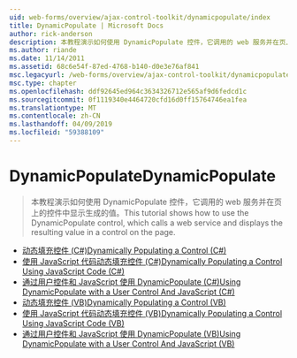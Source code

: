 ```yaml
---
uid: web-forms/overview/ajax-control-toolkit/dynamicpopulate/index
title: DynamicPopulate | Microsoft Docs
author: rick-anderson
description: 本教程演示如何使用 DynamicPopulate 控件，它调用的 web 服务并在页上的控件中显示生成的值。
ms.author: riande
ms.date: 11/14/2011
ms.assetid: 68c6e54f-87ed-4768-b140-d0e3e76af841
msc.legacyurl: /web-forms/overview/ajax-control-toolkit/dynamicpopulate
msc.type: chapter
ms.openlocfilehash: ddf92645ed964c3634326712e565af9d6fedcd1c
ms.sourcegitcommit: 0f1119340e4464720cfd16d0ff15764746ea1fea
ms.translationtype: MT
ms.contentlocale: zh-CN
ms.lasthandoff: 04/09/2019
ms.locfileid: "59388109"
---
```

# <a name="dynamicpopulate"></a><span data-ttu-id="7b94a-103">DynamicPopulate</span><span class="sxs-lookup"><span data-stu-id="7b94a-103">DynamicPopulate</span></span>

> <span data-ttu-id="7b94a-104">本教程演示如何使用 DynamicPopulate 控件，它调用的 web 服务并在页上的控件中显示生成的值。</span><span class="sxs-lookup"><span data-stu-id="7b94a-104">This tutorial shows how to use the DynamicPopulate control, which calls a web service and displays the resulting value in a control on the page.</span></span>


- [<span data-ttu-id="7b94a-105">动态填充控件 (C#)</span><span class="sxs-lookup"><span data-stu-id="7b94a-105">Dynamically Populating a Control (C#)</span></span>](dynamically-populating-a-control-cs.md)
- [<span data-ttu-id="7b94a-106">使用 JavaScript 代码动态填充控件 (C#)</span><span class="sxs-lookup"><span data-stu-id="7b94a-106">Dynamically Populating a Control Using JavaScript Code (C#)</span></span>](dynamically-populating-a-control-using-javascript-code-cs.md)
- [<span data-ttu-id="7b94a-107">通过用户控件和 JavaScript 使用 DynamicPopulate (C#)</span><span class="sxs-lookup"><span data-stu-id="7b94a-107">Using DynamicPopulate with a User Control And JavaScript (C#)</span></span>](using-dynamicpopulate-with-a-user-control-and-javascript-cs.md)
- [<span data-ttu-id="7b94a-108">动态填充控件 (VB)</span><span class="sxs-lookup"><span data-stu-id="7b94a-108">Dynamically Populating a Control (VB)</span></span>](dynamically-populating-a-control-vb.md)
- [<span data-ttu-id="7b94a-109">使用 JavaScript 代码动态填充控件 (VB)</span><span class="sxs-lookup"><span data-stu-id="7b94a-109">Dynamically Populating a Control Using JavaScript Code (VB)</span></span>](dynamically-populating-a-control-using-javascript-code-vb.md)
- [<span data-ttu-id="7b94a-110">通过用户控件和 JavaScript 使用 DynamicPopulate (VB)</span><span class="sxs-lookup"><span data-stu-id="7b94a-110">Using DynamicPopulate with a User Control And JavaScript (VB)</span></span>](using-dynamicpopulate-with-a-user-control-and-javascript-vb.md)

